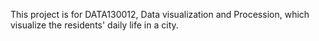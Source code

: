 This project is for DATA130012, Data visualization and Procession, which visualize the residents' daily life in a city.
